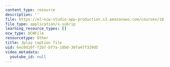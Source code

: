 ```yaml
---
content_type: resource
description: ''
file: https://ol-ocw-studio-app-production.s3.amazonaws.com/courses/18-06sc-linear-algebra-fall-2011/6ec0d10ff2b7bf7a18b030fa47f329d5_t-n4a18AW08.srt
file_type: application/x-subrip
learning_resource_types: []
ocw_type: OCWFile
resourcetype: Other
title: 3play caption file
uid: 6ec0d10f-f2b7-bf7a-18b0-30fa47f329d5
video_metadata:
  youtube_id: null
---
```

